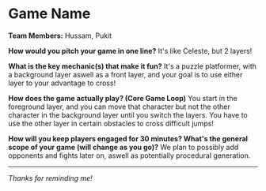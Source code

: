 # Game Name

**Team Members:** Hussam, Pukit

**How would you pitch your game in one line?** It's like Celeste, but 2 layers!

**What is the key mechanic(s) that make it fun?** It's a puzzle platformer, with a background layer aswell as a front layer, and your goal is to use either layer to your advantage to cross!

**How does the game actually play? (Core Game Loop)** You start in the foreground layer, and you can move that character but not the other character in the background layer until you switch the layers.
You have to use the other layer in certain obstacles to cross difficult jumps!

**How will you keep players engaged for 30 minutes? What's the general scope of your game (will change as you go)?** We plan to possibly add opponents and fights later on, aswell as potentially procedural generation.

---
*Thanks for reminding me!*
